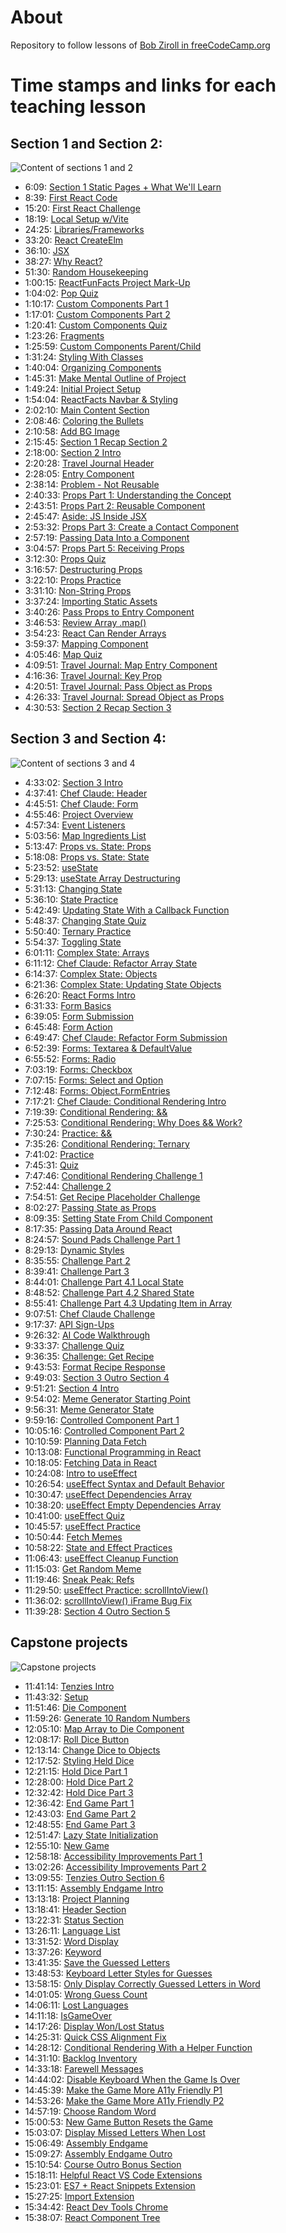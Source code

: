# About

Repository to follow lessons of [Bob Ziroll in freeCodeCamp.org](https://www.youtube.com/watch?v=x4rFhThSX04)

# Time stamps and links for each teaching lesson

## Section 1 and Section 2:

![Content of sections 1 and 2](img/section1&2.png)

- 6:09: [Section 1 Static Pages + What We'll Learn](https://www.youtube.com/watch?v=x4rFhThSX04&t=369s)
- 8:39: [First React Code](https://www.youtube.com/watch?v=x4rFhThSX04&t=519s)
- 15:20: [First React Challenge](https://www.youtube.com/watch?v=x4rFhThSX04&t=920s)
- 18:19: [Local Setup w/Vite](https://www.youtube.com/watch?v=x4rFhThSX04&t=1099s)
- 24:25: [Libraries/Frameworks](https://www.youtube.com/watch?v=x4rFhThSX04&t=1465s)
- 33:20: [React CreateElm](https://www.youtube.com/watch?v=x4rFhThSX04&t=2000s)
- 36:10: [JSX](https://www.youtube.com/watch?v=x4rFhThSX04&t=2170s)
- 38:27: [Why React?](https://www.youtube.com/watch?v=x4rFhThSX04&t=2307s)
- 51:30: [Random Housekeeping](https://www.youtube.com/watch?v=x4rFhThSX04&t=3090s)
- 1:00:15: [ReactFunFacts Project Mark-Up](https://www.youtube.com/watch?v=x4rFhThSX04&t=3615s)
- 1:04:02: [Pop Quiz](https://www.youtube.com/watch?v=x4rFhThSX04&t=3842s)
- 1:10:17: [Custom Components Part 1](https://www.youtube.com/watch?v=x4rFhThSX04&t=4217s)
- 1:17:01: [Custom Components Part 2](https://www.youtube.com/watch?v=x4rFhThSX04&t=4621s)
- 1:20:41: [Custom Components Quiz](https://www.youtube.com/watch?v=x4rFhThSX04&t=4841s)
- 1:23:26: [Fragments](https://www.youtube.com/watch?v=x4rFhThSX04&t=5006s)
- 1:25:59: [Custom Components Parent/Child](https://www.youtube.com/watch?v=x4rFhThSX04&t=5159s)
- 1:31:24: [Styling With Classes](https://www.youtube.com/watch?v=x4rFhThSX04&t=5484s)
- 1:40:04: [Organizing Components](https://www.youtube.com/watch?v=x4rFhThSX04&t=6004s)
- 1:45:31: [Make Mental Outline of Project](https://www.youtube.com/watch?v=x4rFhThSX04&t=6331s)
- 1:49:24: [Initial Project Setup](https://www.youtube.com/watch?v=x4rFhThSX04&t=6564s)
- 1:54:04: [ReactFacts Navbar & Styling](https://www.youtube.com/watch?v=x4rFhThSX04&t=6844s)
- 2:02:10: [Main Content Section](https://www.youtube.com/watch?v=x4rFhThSX04&t=7330s)
- 2:08:46: [Coloring the Bullets](https://www.youtube.com/watch?v=x4rFhThSX04&t=7726s)
- 2:10:58: [Add BG Image](https://www.youtube.com/watch?v=x4rFhThSX04&t=7858s)
- 2:15:45: [Section 1 Recap Section 2](https://www.youtube.com/watch?v=x4rFhThSX04&t=8145s)
- 2:18:00: [Section 2 Intro](https://www.youtube.com/watch?v=x4rFhThSX04&t=8280s)
- 2:20:28: [Travel Journal Header](https://www.youtube.com/watch?v=x4rFhThSX04&t=8428s)
- 2:28:05: [Entry Component](https://www.youtube.com/watch?v=x4rFhThSX04&t=8885s)
- 2:38:14: [Problem - Not Reusable](https://www.youtube.com/watch?v=x4rFhThSX04&t=9494s)
- 2:40:33: [Props Part 1: Understanding the Concept](https://www.youtube.com/watch?v=x4rFhThSX04&t=9633s)
- 2:43:51: [Props Part 2: Reusable Component](https://www.youtube.com/watch?v=x4rFhThSX04&t=9831s)
- 2:45:47: [Aside: JS Inside JSX](https://www.youtube.com/watch?v=x4rFhThSX04&t=9947s)
- 2:53:32: [Props Part 3: Create a Contact Component](https://www.youtube.com/watch?v=x4rFhThSX04&t=10412s)
- 2:57:19: [Passing Data Into a Component](https://www.youtube.com/watch?v=x4rFhThSX04&t=10639s)
- 3:04:57: [Props Part 5: Receiving Props](https://www.youtube.com/watch?v=x4rFhThSX04&t=11097s)
- 3:12:30: [Props Quiz](https://www.youtube.com/watch?v=x4rFhThSX04&t=11550s)
- 3:16:57: [Destructuring Props](https://www.youtube.com/watch?v=x4rFhThSX04&t=11817s)
- 3:22:10: [Props Practice](https://www.youtube.com/watch?v=x4rFhThSX04&t=12130s)
- 3:31:10: [Non-String Props](https://www.youtube.com/watch?v=x4rFhThSX04&t=12670s)
- 3:37:24: [Importing Static Assets](https://www.youtube.com/watch?v=x4rFhThSX04&t=13044s)
- 3:40:26: [Pass Props to Entry Component](https://www.youtube.com/watch?v=x4rFhThSX04&t=13226s)
- 3:46:53: [Review Array .map()](https://www.youtube.com/watch?v=x4rFhThSX04&t=13613s)
- 3:54:23: [React Can Render Arrays](https://www.youtube.com/watch?v=x4rFhThSX04&t=14063s)
- 3:59:37: [Mapping Component](https://www.youtube.com/watch?v=x4rFhThSX04&t=14377s)
- 4:05:46: [Map Quiz](https://www.youtube.com/watch?v=x4rFhThSX04&t=14746s)
- 4:09:51: [Travel Journal: Map Entry Component](https://www.youtube.com/watch?v=x4rFhThSX04&t=14991s)
- 4:16:36: [Travel Journal: Key Prop](https://www.youtube.com/watch?v=x4rFhThSX04&t=15396s)
- 4:20:51: [Travel Journal: Pass Object as Props](https://www.youtube.com/watch?v=x4rFhThSX04&t=15651s)
- 4:26:33: [Travel Journal: Spread Object as Props](https://www.youtube.com/watch?v=x4rFhThSX04&t=15993s)
- 4:30:53: [Section 2 Recap Section 3](https://www.youtube.com/watch?v=x4rFhThSX04&t=16253s)

## Section 3 and Section 4:
![Content of sections 3 and 4](img/section3&4.png)

- 4:33:02: [Section 3 Intro](https://www.youtube.com/watch?v=x4rFhThSX04&t=16382s)
- 4:37:41: [Chef Claude: Header](https://www.youtube.com/watch?v=x4rFhThSX04&t=16661s)
- 4:45:51: [Chef Claude: Form](https://www.youtube.com/watch?v=x4rFhThSX04&t=17151s)
- 4:55:46: [Project Overview](https://www.youtube.com/watch?v=x4rFhThSX04&t=17746s)
- 4:57:34: [Event Listeners](https://www.youtube.com/watch?v=x4rFhThSX04&t=17854s)
- 5:03:56: [Map Ingredients List](https://www.youtube.com/watch?v=x4rFhThSX04&t=18236s)
- 5:13:47: [Props vs. State: Props](https://www.youtube.com/watch?v=x4rFhThSX04&t=18827s)
- 5:18:08: [Props vs. State: State](https://www.youtube.com/watch?v=x4rFhThSX04&t=19088s)
- 5:23:52: [useState](https://www.youtube.com/watch?v=x4rFhThSX04&t=19432s)
- 5:29:13: [useState Array Destructuring](https://www.youtube.com/watch?v=x4rFhThSX04&t=19753s)
- 5:31:13: [Changing State](https://www.youtube.com/watch?v=x4rFhThSX04&t=19873s)
- 5:36:10: [State Practice](https://www.youtube.com/watch?v=x4rFhThSX04&t=20170s)
- 5:42:49: [Updating State With a Callback Function](https://www.youtube.com/watch?v=x4rFhThSX04&t=20569s)
- 5:48:37: [Changing State Quiz](https://www.youtube.com/watch?v=x4rFhThSX04&t=20917s)
- 5:50:40: [Ternary Practice](https://www.youtube.com/watch?v=x4rFhThSX04&t=21040s)
- 5:54:37: [Toggling State](https://www.youtube.com/watch?v=x4rFhThSX04&t=21277s)
- 6:01:11: [Complex State: Arrays](https://www.youtube.com/watch?v=x4rFhThSX04&t=21671s)
- 6:11:12: [Chef Claude: Refactor Array State](https://www.youtube.com/watch?v=x4rFhThSX04&t=22272s)
- 6:14:37: [Complex State: Objects](https://www.youtube.com/watch?v=x4rFhThSX04&t=22477s)
- 6:21:36: [Complex State: Updating State Objects](https://www.youtube.com/watch?v=x4rFhThSX04&t=22896s)
- 6:26:20: [React Forms Intro](https://www.youtube.com/watch?v=x4rFhThSX04&t=23180s)
- 6:31:33: [Form Basics](https://www.youtube.com/watch?v=x4rFhThSX04&t=23493s)
- 6:39:05: [Form Submission](https://www.youtube.com/watch?v=x4rFhThSX04&t=23945s)
- 6:45:48: [Form Action](https://www.youtube.com/watch?v=x4rFhThSX04&t=24348s)
- 6:49:47: [Chef Claude: Refactor Form Submission](https://www.youtube.com/watch?v=x4rFhThSX04&t=24587s)
- 6:52:39: [Forms: Textarea & DefaultValue](https://www.youtube.com/watch?v=x4rFhThSX04&t=24759s)
- 6:55:52: [Forms: Radio](https://www.youtube.com/watch?v=x4rFhThSX04&t=24952s)
- 7:03:19: [Forms: Checkbox](https://www.youtube.com/watch?v=x4rFhThSX04&t=25399s)
- 7:07:15: [Forms: Select and Option](https://www.youtube.com/watch?v=x4rFhThSX04&t=25635s)
- 7:12:48: [Forms: Object.FormEntries](https://www.youtube.com/watch?v=x4rFhThSX04&t=25968s)
- 7:17:21: [Chef Claude: Conditional Rendering Intro](https://www.youtube.com/watch?v=x4rFhThSX04&t=26241s)
- 7:19:39: [Conditional Rendering: &&](https://www.youtube.com/watch?v=x4rFhThSX04&t=26379s)
- 7:25:53: [Conditional Rendering: Why Does && Work?](https://www.youtube.com/watch?v=x4rFhThSX04&t=26753s)
- 7:30:24: [Practice: &&](https://www.youtube.com/watch?v=x4rFhThSX04&t=27024s)
- 7:35:26: [Conditional Rendering: Ternary](https://www.youtube.com/watch?v=x4rFhThSX04&t=27326s)
- 7:41:02: [Practice](https://www.youtube.com/watch?v=x4rFhThSX04&t=27662s)
- 7:45:31: [Quiz](https://www.youtube.com/watch?v=x4rFhThSX04&t=27931s)
- 7:47:46: [Conditional Rendering Challenge 1](https://www.youtube.com/watch?v=x4rFhThSX04&t=28066s)
- 7:52:44: [Challenge 2](https://www.youtube.com/watch?v=x4rFhThSX04&t=28364s)
- 7:54:51: [Get Recipe Placeholder Challenge](https://www.youtube.com/watch?v=x4rFhThSX04&t=28491s)
- 8:02:27: [Passing State as Props](https://www.youtube.com/watch?v=x4rFhThSX04&t=28947s)
- 8:09:35: [Setting State From Child Component](https://www.youtube.com/watch?v=x4rFhThSX04&t=29375s)
- 8:17:35: [Passing Data Around React](https://www.youtube.com/watch?v=x4rFhThSX04&t=29855s)
- 8:24:57: [Sound Pads Challenge Part 1](https://www.youtube.com/watch?v=x4rFhThSX04&t=30297s)
- 8:29:13: [Dynamic Styles](https://www.youtube.com/watch?v=x4rFhThSX04&t=30553s)
- 8:35:55: [Challenge Part 2](https://www.youtube.com/watch?v=x4rFhThSX04&t=30955s)
- 8:39:41: [Challenge Part 3](https://www.youtube.com/watch?v=x4rFhThSX04&t=31181s)
- 8:44:01: [Challenge Part 4.1 Local State](https://www.youtube.com/watch?v=x4rFhThSX04&t=31441s)
- 8:48:52: [Challenge Part 4.2 Shared State](https://www.youtube.com/watch?v=x4rFhThSX04&t=31732s)
- 8:55:41: [Challenge Part 4.3 Updating Item in Array](https://www.youtube.com/watch?v=x4rFhThSX04&t=32141s)
- 9:07:51: [Chef Claude Challenge](https://www.youtube.com/watch?v=x4rFhThSX04&t=32871s)
- 9:17:37: [API Sign-Ups](https://www.youtube.com/watch?v=x4rFhThSX04&t=33457s)
- 9:26:32: [AI Code Walkthrough](https://www.youtube.com/watch?v=x4rFhThSX04&t=33992s)
- 9:33:37: [Challenge Quiz](https://www.youtube.com/watch?v=x4rFhThSX04&t=34417s)
- 9:36:35: [Challenge: Get Recipe](https://www.youtube.com/watch?v=x4rFhThSX04&t=34595s)
- 9:43:53: [Format Recipe Response](https://www.youtube.com/watch?v=x4rFhThSX04&t=35033s)
- 9:49:03: [Section 3 Outro Section 4](https://www.youtube.com/watch?v=x4rFhThSX04&t=35343s)
- 9:51:21: [Section 4 Intro](https://www.youtube.com/watch?v=x4rFhThSX04&t=35481s)
- 9:54:02: [Meme Generator Starting Point](https://www.youtube.com/watch?v=x4rFhThSX04&t=35642s)
- 9:56:31: [Meme Generator State](https://www.youtube.com/watch?v=x4rFhThSX04&t=35791s)
- 9:59:16: [Controlled Component Part 1](https://www.youtube.com/watch?v=x4rFhThSX04&t=35956s)
- 10:05:16: [Controlled Component Part 2](https://www.youtube.com/watch?v=x4rFhThSX04&t=36316s)
- 10:10:59: [Planning Data Fetch](https://www.youtube.com/watch?v=x4rFhThSX04&t=36659s)
- 10:13:08: [Functional Programming in React](https://www.youtube.com/watch?v=x4rFhThSX04&t=36788s)
- 10:18:05: [Fetching Data in React](https://www.youtube.com/watch?v=x4rFhThSX04&t=37085s)
- 10:24:08: [Intro to useEffect](https://www.youtube.com/watch?v=x4rFhThSX04&t=37448s)
- 10:26:54: [useEffect Syntax and Default Behavior](https://www.youtube.com/watch?v=x4rFhThSX04&t=37614s)
- 10:30:47: [useEffect Dependencies Array](https://www.youtube.com/watch?v=x4rFhThSX04&t=37847s)
- 10:38:20: [useEffect Empty Dependencies Array](https://www.youtube.com/watch?v=x4rFhThSX04&t=38300s)
- 10:41:00: [useEffect Quiz](https://www.youtube.com/watch?v=x4rFhThSX04&t=38460s)
- 10:45:57: [useEffect Practice](https://www.youtube.com/watch?v=x4rFhThSX04&t=38757s)
- 10:50:44: [Fetch Memes](https://www.youtube.com/watch?v=x4rFhThSX04&t=39044s)
- 10:58:22: [State and Effect Practices](https://www.youtube.com/watch?v=x4rFhThSX04&t=39502s)
- 11:06:43: [useEffect Cleanup Function](https://www.youtube.com/watch?v=x4rFhThSX04&t=40003s)
- 11:15:03: [Get Random Meme](https://www.youtube.com/watch?v=x4rFhThSX04&t=40503s)
- 11:19:46: [Sneak Peak: Refs](https://www.youtube.com/watch?v=x4rFhThSX04&t=40786s)
- 11:29:50: [useEffect Practice: scrollIntoView()](https://www.youtube.com/watch?v=x4rFhThSX04&t=41390s)
- 11:36:02: [scrollIntoView() iFrame Bug Fix](https://www.youtube.com/watch?v=x4rFhThSX04&t=41762s)
- 11:39:28: [Section 4 Outro Section 5](https://www.youtube.com/watch?v=x4rFhThSX04&t=41968s)

## Capstone projects
![Capstone projects](img/capstone-projects-tenzie-assembly.png)

- 11:41:14: [Tenzies Intro](https://www.youtube.com/watch?v=x4rFhThSX04&t=42074s)
- 11:43:32: [Setup](https://www.youtube.com/watch?v=x4rFhThSX04&t=42212s)
- 11:51:46: [Die Component](https://www.youtube.com/watch?v=x4rFhThSX04&t=42706s)
- 11:59:26: [Generate 10 Random Numbers](https://www.youtube.com/watch?v=x4rFhThSX04&t=43166s)
- 12:05:10: [Map Array to Die Component](https://www.youtube.com/watch?v=x4rFhThSX04&t=43510s)
- 12:08:17: [Roll Dice Button](https://www.youtube.com/watch?v=x4rFhThSX04&t=43697s)
- 12:13:14: [Change Dice to Objects](https://www.youtube.com/watch?v=x4rFhThSX04&t=43994s)
- 12:17:52: [Styling Held Dice](https://www.youtube.com/watch?v=x4rFhThSX04&t=44272s)
- 12:21:15: [Hold Dice Part 1](https://www.youtube.com/watch?v=x4rFhThSX04&t=44475s)
- 12:28:00: [Hold Dice Part 2](https://www.youtube.com/watch?v=x4rFhThSX04&t=44880s)
- 12:32:42: [Hold Dice Part 3](https://www.youtube.com/watch?v=x4rFhThSX04&t=45162s)
- 12:36:42: [End Game Part 1](https://www.youtube.com/watch?v=x4rFhThSX04&t=45402s)
- 12:43:03: [End Game Part 2](https://www.youtube.com/watch?v=x4rFhThSX04&t=45783s)
- 12:48:55: [End Game Part 3](https://www.youtube.com/watch?v=x4rFhThSX04&t=46135s)
- 12:51:47: [Lazy State Initialization](https://www.youtube.com/watch?v=x4rFhThSX04&t=46307s)
- 12:55:10: [New Game](https://www.youtube.com/watch?v=x4rFhThSX04&t=46510s)
- 12:58:18: [Accessibility Improvements Part 1](https://www.youtube.com/watch?v=x4rFhThSX04&t=46698s)
- 13:02:26: [Accessibility Improvements Part 2](https://www.youtube.com/watch?v=x4rFhThSX04&t=46946s)
- 13:09:55: [Tenzies Outro Section 6](https://www.youtube.com/watch?v=x4rFhThSX04&t=47395s)
- 13:11:15: [Assembly Endgame Intro](https://www.youtube.com/watch?v=x4rFhThSX04&t=47475s)
- 13:13:18: [Project Planning](https://www.youtube.com/watch?v=x4rFhThSX04&t=47598s)
- 13:18:41: [Header Section](https://www.youtube.com/watch?v=x4rFhThSX04&t=47921s)
- 13:22:31: [Status Section](https://www.youtube.com/watch?v=x4rFhThSX04&t=48151s)
- 13:26:11: [Language List](https://www.youtube.com/watch?v=x4rFhThSX04&t=48371s)
- 13:31:52: [Word Display](https://www.youtube.com/watch?v=x4rFhThSX04&t=48712s)
- 13:37:26: [Keyword](https://www.youtube.com/watch?v=x4rFhThSX04&t=49046s)
- 13:41:35: [Save the Guessed Letters](https://www.youtube.com/watch?v=x4rFhThSX04&t=49295s)
- 13:48:53: [Keyboard Letter Styles for Guesses](https://www.youtube.com/watch?v=x4rFhThSX04&t=49733s)
- 13:58:15: [Only Display Correctly Guessed Letters in Word](https://www.youtube.com/watch?v=x4rFhThSX04&t=50295s)
- 14:01:05: [Wrong Guess Count](https://www.youtube.com/watch?v=x4rFhThSX04&t=50465s)
- 14:06:11: [Lost Languages](https://www.youtube.com/watch?v=x4rFhThSX04&t=50771s)
- 14:11:18: [IsGameOver](https://www.youtube.com/watch?v=x4rFhThSX04&t=51078s)
- 14:17:26: [Display Won/Lost Status](https://www.youtube.com/watch?v=x4rFhThSX04&t=51446s)
- 14:25:31: [Quick CSS Alignment Fix](https://www.youtube.com/watch?v=x4rFhThSX04&t=51931s)
- 14:28:12: [Conditional Rendering With a Helper Function](https://www.youtube.com/watch?v=x4rFhThSX04&t=52092s)
- 14:31:10: [Backlog Inventory](https://www.youtube.com/watch?v=x4rFhThSX04&t=52270s)
- 14:33:18: [Farewell Messages](https://www.youtube.com/watch?v=x4rFhThSX04&t=52398s)
- 14:44:02: [Disable Keyboard When the Game Is Over](https://www.youtube.com/watch?v=x4rFhThSX04&t=53042s)
- 14:45:39: [Make the Game More A11y Friendly P1](https://www.youtube.com/watch?v=x4rFhThSX04&t=53139s)
- 14:53:26: [Make the Game More A11y Friendly P2](https://www.youtube.com/watch?v=x4rFhThSX04&t=53606s)
- 14:57:19: [Choose Random Word](https://www.youtube.com/watch?v=x4rFhThSX04&t=53839s)
- 15:00:53: [New Game Button Resets the Game](https://www.youtube.com/watch?v=x4rFhThSX04&t=54053s)
- 15:03:07: [Display Missed Letters When Lost](https://www.youtube.com/watch?v=x4rFhThSX04&t=54187s)
- 15:06:49: [Assembly Endgame](https://www.youtube.com/watch?v=x4rFhThSX04&t=54409s)
- 15:09:27: [Assembly Endgame Outro](https://www.youtube.com/watch?v=x4rFhThSX04&t=54567s)
- 15:10:54: [Course Outro Bonus Section](https://www.youtube.com/watch?v=x4rFhThSX04&t=54654s)
- 15:18:11: [Helpful React VS Code Extensions](https://www.youtube.com/watch?v=x4rFhThSX04&t=55091s)
- 15:23:01: [ES7 + React Snippets Extension](https://www.youtube.com/watch?v=x4rFhThSX04&t=55381s)
- 15:27:25: [Import Extension](https://www.youtube.com/watch?v=x4rFhThSX04&t=55645s)
- 15:34:42: [React Dev Tools Chrome](https://www.youtube.com/watch?v=x4rFhThSX04&t=56082s)
- 15:38:07: [React Component Tree](https://www.youtube.com/watch?v=x4rFhThSX04&t=56287s)